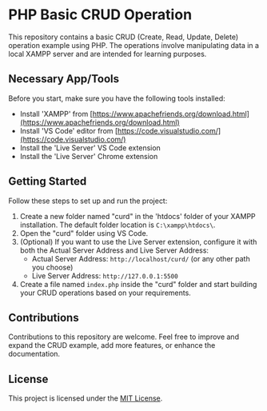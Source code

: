 # PHP Basic CRUD Operation

This repository contains a basic CRUD (Create, Read, Update, Delete) operation example using PHP. The operations involve manipulating data in a local XAMPP server and are intended for learning purposes.

## Necessary App/Tools

Before you start, make sure you have the following tools installed:

- Install 'XAMPP' from [https://www.apachefriends.org/download.html](https://www.apachefriends.org/download.html)
- Install 'VS Code' editor from [https://code.visualstudio.com/](https://code.visualstudio.com/)
- Install the 'Live Server' VS Code extension
- Install the 'Live Server' Chrome extension

## Getting Started

Follow these steps to set up and run the project:

1. Create a new folder named "curd" in the 'htdocs' folder of your XAMPP installation. The default folder location is `C:\xampp\htdocs\`.
2. Open the "curd" folder using VS Code.
3. (Optional) If you want to use the Live Server extension, configure it with both the Actual Server Address and Live Server Address:
   - Actual Server Address: `http://localhost/curd/` (or any other path you choose)
   - Live Server Address: `http://127.0.0.1:5500`
4. Create a file named `index.php` inside the "curd" folder and start building your CRUD operations based on your requirements.

## Contributions

Contributions to this repository are welcome. Feel free to improve and expand the CRUD example, add more features, or enhance the documentation.

## License

This project is licensed under the [MIT License](LICENSE).

